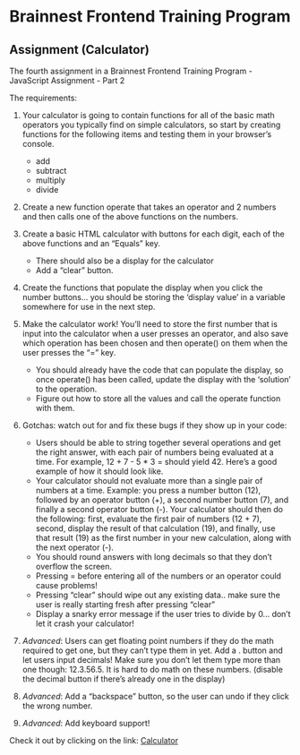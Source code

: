 # Brainnest Frontend Training Program

## Assignment (Calculator)

The fourth assignment in a Brainnest Frontend Training Program - JavaScript Assignment - Part 2

The requirements:

1.  Your calculator is going to contain functions for all of the basic math operators you typically find on simple calculators, so start by creating functions for the following items and testing them in your browser’s console.

    - add
    - subtract
    - multiply
    - divide

2.  Create a new function operate that takes an operator and 2 numbers and then calls one of
    the above functions on the numbers.

3.  Create a basic HTML calculator with buttons for each digit, each of the above functions and an “Equals” key.

    - There should also be a display for the calculator
    - Add a “clear” button.

4.  Create the functions that populate the display when you click the number buttons... you should be storing the ‘display value’ in a variable somewhere for use in the next step.

5.  Make the calculator work! You’ll need to store the first number that is input into the calculator when a user presses an operator, and also save which operation has been chosen and then operate() on them when the user presses the “=” key.

    - You should already have the code that can populate the display, so once operate() has been called, update the display with the ‘solution’ to the operation.
    - Figure out how to store all the values and call the operate function with them.

6.  Gotchas: watch out for and fix these bugs if they show up in your code:

    - Users should be able to string together several operations and get the right answer, with each pair of numbers being evaluated at a time. For example, 12 + 7 - 5 \* 3 = should yield 42. Here’s a good example of how it should look like.
    - Your calculator should not evaluate more than a single pair of numbers at a time.
      Example: you press a number button (12), followed by an operator button (+), a second number button (7), and finally a second operator button (-). Your calculator should then do the following: first, evaluate the first pair of numbers (12 + 7), second, display the result of that calculation (19), and finally, use that result (19) as the first number in your new calculation, along with the next operator (-).
    - You should round answers with long decimals so that they don’t overflow the
      screen.
    - Pressing = before entering all of the numbers or an operator could cause problems!
    - Pressing “clear” should wipe out any existing data.. make sure the user is really starting fresh after pressing “clear”
    - Display a snarky error message if the user tries to divide by 0... don’t let it crash your
      calculator!

7.  _Advanced_: Users can get floating point numbers if they do the math required to get one, but they can’t type them in yet. Add a . button and let users input decimals! Make sure you don’t let them type more than one though: 12.3.56.5. It is hard to do math on these numbers. (disable the decimal button if there’s already one in the display)

8.  _Advanced_: Add a “backspace” button, so the user can undo if they click the wrong number.

9.  _Advanced_: Add keyboard support!

Check it out by clicking on the link: [Calculator](https://fs98.github.io/calculator/)
